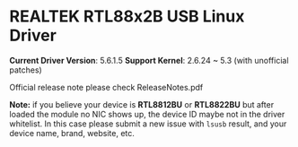 # REALTEK RTL88x2B USB Linux Driver 
**Current Driver Version**: 5.6.1.5
**Support Kernel**: 2.6.24 ~ 5.3 (with unofficial patches)

Official release note please check ReleaseNotes.pdf

**Note:** if you believe your device is **RTL8812BU** or **RTL8822BU** but after loaded the module no NIC shows up, the device ID maybe not in the driver whitelist. In this case please submit a new issue with `lsusb` result, and your device name, brand, website, etc.
